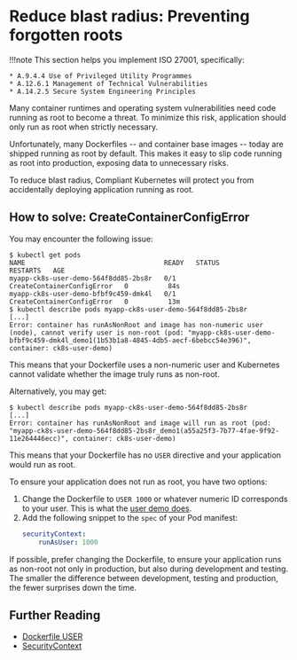 # Reduce blast radius: Preventing forgotten roots

!!!note
    This section helps you implement ISO 27001, specifically:

    * A.9.4.4 Use of Privileged Utility Programmes
    * A.12.6.1 Management of Technical Vulnerabilities
    * A.14.2.5 Secure System Engineering Principles

Many container runtimes and operating system vulnerabilities need code running as root to become a threat. To minimize this risk, application should only run as root when strictly necessary.

Unfortunately, many Dockerfiles -- and container base images -- today are shipped running as root by default. This makes it easy to slip code running as root into production, exposing data to unnecessary risks.

To reduce blast radius, Compliant Kubernetes will protect you from accidentally deploying application running as root.

## How to solve: CreateContainerConfigError

You may encounter the following issue:

```console
$ kubectl get pods
NAME                                   READY   STATUS                       RESTARTS   AGE
myapp-ck8s-user-demo-564f8dd85-2bs8r   0/1     CreateContainerConfigError   0          84s
myapp-ck8s-user-demo-bfbf9c459-dmk4l   0/1     CreateContainerConfigError   0          13m
$ kubectl describe pods myapp-ck8s-user-demo-564f8dd85-2bs8r
[...]
Error: container has runAsNonRoot and image has non-numeric user (node), cannot verify user is non-root (pod: "myapp-ck8s-user-demo-bfbf9c459-dmk4l_demo1(1b53b1a8-4845-4db5-aecf-6bebcc54e396)", container: ck8s-user-demo)
```

This means that your Dockerfile uses a non-numeric user and Kubernetes cannot validate whether the image truly runs as non-root.

Alternatively, you may get:

```console
$ kubectl describe pods myapp-ck8s-user-demo-564f8dd85-2bs8r
[...]
Error: container has runAsNonRoot and image will run as root (pod: "myapp-ck8s-user-demo-564f8dd85-2bs8r_demo1(a55a25f3-7b77-4fae-9f92-11e264446ecc)", container: ck8s-user-demo)
```

This means that your Dockerfile has no `USER` directive and your application would run as root.

To ensure your application does not run as root, you have two options:

1. Change the Dockerfile to `USER 1000` or whatever numeric ID corresponds to your user. This is what the [user demo does](https://github.com/elastisys/compliantkubernetes/blob/main/user-demo/Dockerfile#L10-L11).
2. Add the following snippet to the `spec` of your Pod manifest:
    ```yaml
    securityContext:
        runAsUser: 1000
    ```

If possible, prefer changing the Dockerfile, to ensure your application runs as non-root not only in production, but also during development and testing. The smaller the difference between development, testing and production, the fewer surprises down the time.

## Further Reading

* [Dockerfile USER](https://docs.docker.com/engine/reference/builder/#user)
* [SecurityContext](https://kubernetes.io/docs/tasks/configure-pod-container/security-context/)
